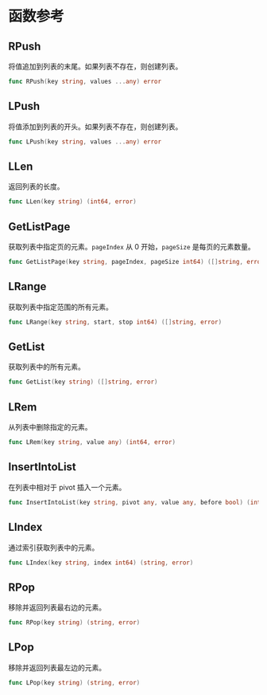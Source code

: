# 函数参考

## RPush
将值追加到列表的末尾。如果列表不存在，则创建列表。
```go
func RPush(key string, values ...any) error
```

## LPush
将值添加到列表的开头。如果列表不存在，则创建列表。
```go
func LPush(key string, values ...any) error
```

## LLen
返回列表的长度。
```go
func LLen(key string) (int64, error)
```

## GetListPage
获取列表中指定页的元素。`pageIndex` 从 0 开始，`pageSize` 是每页的元素数量。
```go
func GetListPage(key string, pageIndex, pageSize int64) ([]string, error)
```

## LRange
获取列表中指定范围的所有元素。
```go
func LRange(key string, start, stop int64) ([]string, error)
```

## GetList
获取列表中的所有元素。
```go
func GetList(key string) ([]string, error)
```

## LRem
从列表中删除指定的元素。
```go
func LRem(key string, value any) (int64, error)
```

## InsertIntoList
在列表中相对于 pivot 插入一个元素。
```go
func InsertIntoList(key string, pivot any, value any, before bool) (int64, error)
```

## LIndex
通过索引获取列表中的元素。
```go
func LIndex(key string, index int64) (string, error)
```

## RPop
移除并返回列表最右边的元素。
```go
func RPop(key string) (string, error)
```

## LPop
移除并返回列表最左边的元素。
```go
func LPop(key string) (string, error)
```
